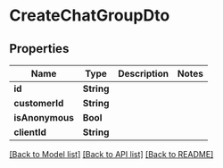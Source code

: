 # CreateChatGroupDto

## Properties
Name | Type | Description | Notes
------------ | ------------- | ------------- | -------------
**id** | **String** |  | 
**customerId** | **String** |  | 
**isAnonymous** | **Bool** |  | 
**clientId** | **String** |  | 

[[Back to Model list]](../README.md#documentation-for-models) [[Back to API list]](../README.md#documentation-for-api-endpoints) [[Back to README]](../README.md)


